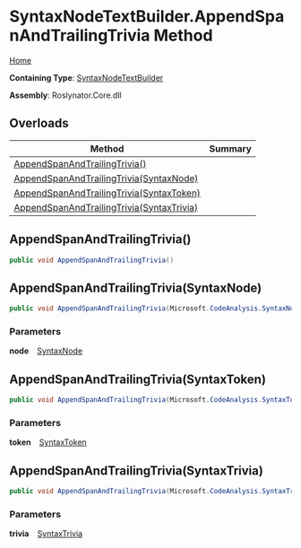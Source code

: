 # SyntaxNodeTextBuilder\.AppendSpanAndTrailingTrivia Method

[Home](../../../../README.md)

**Containing Type**: [SyntaxNodeTextBuilder](../README.md)

**Assembly**: Roslynator\.Core\.dll

## Overloads

| Method | Summary |
| ------ | ------- |
| [AppendSpanAndTrailingTrivia()](#Roslynator_Text_SyntaxNodeTextBuilder_AppendSpanAndTrailingTrivia) | |
| [AppendSpanAndTrailingTrivia(SyntaxNode)](#Roslynator_Text_SyntaxNodeTextBuilder_AppendSpanAndTrailingTrivia_Microsoft_CodeAnalysis_SyntaxNode_) | |
| [AppendSpanAndTrailingTrivia(SyntaxToken)](#Roslynator_Text_SyntaxNodeTextBuilder_AppendSpanAndTrailingTrivia_Microsoft_CodeAnalysis_SyntaxToken_) | |
| [AppendSpanAndTrailingTrivia(SyntaxTrivia)](#Roslynator_Text_SyntaxNodeTextBuilder_AppendSpanAndTrailingTrivia_Microsoft_CodeAnalysis_SyntaxTrivia_) | |

## AppendSpanAndTrailingTrivia\(\) <a id="Roslynator_Text_SyntaxNodeTextBuilder_AppendSpanAndTrailingTrivia"></a>

```csharp
public void AppendSpanAndTrailingTrivia()
```

## AppendSpanAndTrailingTrivia\(SyntaxNode\) <a id="Roslynator_Text_SyntaxNodeTextBuilder_AppendSpanAndTrailingTrivia_Microsoft_CodeAnalysis_SyntaxNode_"></a>

```csharp
public void AppendSpanAndTrailingTrivia(Microsoft.CodeAnalysis.SyntaxNode node)
```

### Parameters

**node** &ensp; [SyntaxNode](https://docs.microsoft.com/en-us/dotnet/api/microsoft.codeanalysis.syntaxnode)

## AppendSpanAndTrailingTrivia\(SyntaxToken\) <a id="Roslynator_Text_SyntaxNodeTextBuilder_AppendSpanAndTrailingTrivia_Microsoft_CodeAnalysis_SyntaxToken_"></a>

```csharp
public void AppendSpanAndTrailingTrivia(Microsoft.CodeAnalysis.SyntaxToken token)
```

### Parameters

**token** &ensp; [SyntaxToken](https://docs.microsoft.com/en-us/dotnet/api/microsoft.codeanalysis.syntaxtoken)

## AppendSpanAndTrailingTrivia\(SyntaxTrivia\) <a id="Roslynator_Text_SyntaxNodeTextBuilder_AppendSpanAndTrailingTrivia_Microsoft_CodeAnalysis_SyntaxTrivia_"></a>

```csharp
public void AppendSpanAndTrailingTrivia(Microsoft.CodeAnalysis.SyntaxTrivia trivia)
```

### Parameters

**trivia** &ensp; [SyntaxTrivia](https://docs.microsoft.com/en-us/dotnet/api/microsoft.codeanalysis.syntaxtrivia)